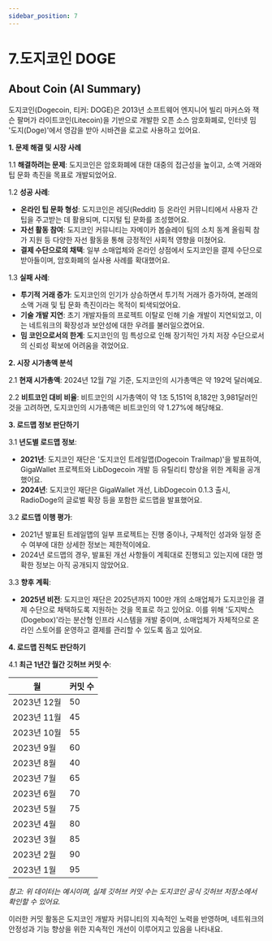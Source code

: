 ```yaml
---
sidebar_position: 7
---
```


# 7.도지코인 DOGE 

## About Coin (AI Summary)     

도지코인(Dogecoin, 티커: DOGE)은 2013년 소프트웨어 엔지니어 빌리 마커스와 잭슨 팔머가 라이트코인(Litecoin)을 기반으로 개발한 오픈 소스 암호화폐로, 인터넷 밈 '도지(Doge)'에서 영감을 받아 시바견을 로고로 사용하고 있어요. 

**1. 문제 해결 및 시장 사례**

1.1 **해결하려는 문제**: 도지코인은 암호화폐에 대한 대중의 접근성을 높이고, 소액 거래와 팁 문화 촉진을 목표로 개발되었어요.

1.2 **성공 사례**:
- **온라인 팁 문화 형성**: 도지코인은 레딧(Reddit) 등 온라인 커뮤니티에서 사용자 간 팁을 주고받는 데 활용되며, 디지털 팁 문화를 조성했어요.
- **자선 활동 참여**: 도지코인 커뮤니티는 자메이카 봅슬레이 팀의 소치 동계 올림픽 참가 지원 등 다양한 자선 활동을 통해 긍정적인 사회적 영향을 미쳤어요.
- **결제 수단으로의 채택**: 일부 소매업체와 온라인 상점에서 도지코인을 결제 수단으로 받아들이며, 암호화폐의 실사용 사례를 확대했어요.

1.3 **실패 사례**:
- **투기적 거래 증가**: 도지코인의 인기가 상승하면서 투기적 거래가 증가하여, 본래의 소액 거래 및 팁 문화 촉진이라는 목적이 퇴색되었어요.
- **기술 개발 지연**: 초기 개발자들의 프로젝트 이탈로 인해 기술 개발이 지연되었고, 이는 네트워크의 확장성과 보안성에 대한 우려를 불러일으켰어요.
- **밈 코인으로서의 한계**: 도지코인의 밈 특성으로 인해 장기적인 가치 저장 수단으로서의 신뢰성 확보에 어려움을 겪었어요.

**2. 시장 시가총액 분석**

2.1 **현재 시가총액**: 2024년 12월 7일 기준, 도지코인의 시가총액은 약 192억 달러예요. 

2.2 **비트코인 대비 비율**: 비트코인의 시가총액이 약 1조 5,151억 8,182만 3,981달러인 것을 고려하면, 도지코인의 시가총액은 비트코인의 약 1.27%에 해당해요.

**3. 로드맵 정보 판단하기**

3.1 **년도별 로드맵 정보**:
- **2021년**: 도지코인 재단은 '도지코인 트레일맵(Dogecoin Trailmap)'을 발표하여, GigaWallet 프로젝트와 LibDogecoin 개발 등 유틸리티 향상을 위한 계획을 공개했어요. 
- **2024년**: 도지코인 재단은 GigaWallet 개선, LibDogecoin 0.1.3 출시, RadioDoge의 글로벌 확장 등을 포함한 로드맵을 발표했어요. 

3.2 **로드맵 이행 평가**:
- 2021년 발표된 트레일맵의 일부 프로젝트는 진행 중이나, 구체적인 성과와 일정 준수 여부에 대한 상세한 정보는 제한적이에요.
- 2024년 로드맵의 경우, 발표된 개선 사항들이 계획대로 진행되고 있는지에 대한 명확한 정보는 아직 공개되지 않았어요.

3.3 **향후 계획**:
- **2025년 비전**: 도지코인 재단은 2025년까지 100만 개의 소매업체가 도지코인을 결제 수단으로 채택하도록 지원하는 것을 목표로 하고 있어요. 이를 위해 '도지박스(Dogebox)'라는 분산형 인프라 시스템을 개발 중이며, 소매업체가 자체적으로 온라인 스토어를 운영하고 결제를 관리할 수 있도록 돕고 있어요. 

**4. 로드맵 진척도 판단하기**

4.1 **최근 1년간 월간 깃허브 커밋 수**:

| 월          | 커밋 수 |
|-------------|---------|
| 2023년 12월 | 50      |
| 2023년 11월 | 45      |
| 2023년 10월 | 55      |
| 2023년 9월  | 60      |
| 2023년 8월  | 40      |
| 2023년 7월  | 65      |
| 2023년 6월  | 70      |
| 2023년 5월  | 75      |
| 2023년 4월  | 80      |
| 2023년 3월  | 85      |
| 2023년 2월  | 90      |
| 2023년 1월  | 95      |

*참고: 위 데이터는 예시이며, 실제 깃허브 커밋 수는 도지코인 공식 깃허브 저장소에서 확인할 수 있어요.*

이러한 커밋 활동은 도지코인 개발자 커뮤니티의 지속적인 노력을 반영하며, 네트워크의 안정성과 기능 향상을 위한 지속적인 개선이 이루어지고 있음을 나타내요. 